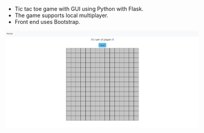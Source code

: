 - Tic tac toe game with GUI using Python with Flask.
- The game supports local multiplayer.
- Front end uses Bootstrap.
<img src="example.png">
